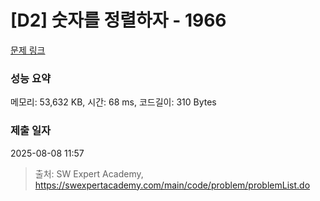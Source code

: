 # [D2] 숫자를 정렬하자 - 1966 

[문제 링크](https://swexpertacademy.com/main/code/problem/problemDetail.do?contestProbId=AV5PrmyKAWEDFAUq) 

### 성능 요약

메모리: 53,632 KB, 시간: 68 ms, 코드길이: 310 Bytes

### 제출 일자

2025-08-08 11:57



> 출처: SW Expert Academy, https://swexpertacademy.com/main/code/problem/problemList.do
